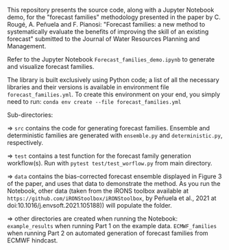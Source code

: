 This repository presents the source code, along with a Jupyter Notebook demo, for the "forecast families" methodology 
presented in the paper by C. Rougé, A. Peñuela and F. Pianosi:
"Forecast families: a new method to systematically evaluate the benefits of improving the skill of an existing forecast"
submitted to the Journal of Water Resources Planning and Management.

Refer to the Jupyter Notebook `Forecast_families_demo.ipynb` to generate and visualize forecast families.

The library is built exclusively using Python code; a list of all the necessary libraries and their versions is 
available in environment file `forecast_families.yml`. To create this environment on your end, you simply need to run:
`conda env create --file forecast_families.yml`

Sub-directories:

=> `src` contains the code for generating forecast families. Ensemble and deterministic families are generated with 
`ensemble.py` and `deterministic.py`, respectively.

=> `test` contains a test function for the forecast family generation workflow(s). Run with 
`pytest test/test_worflow.py` from main directory.

=> `data` contains the bias-corrected forecast ensemble displayed in Figure 3 of the paper, and uses that data to 
demonstrate the method. As you run the Notebook, other data (taken from the iRONS toolbox available at  
`https://github.com/iRONStoolbox/iRONStoolbox`, by Peñuela et al., 2021 at doi:10.1016/j.envsoft.2021.105188)) will
 populate the folder.

=> other directories are created when running the Notebook: 
`example_results` when running Part 1 on the example data.
`ECMWF_families` when running Part 2 on automated generation of forecast families from ECMWF hindcast.
